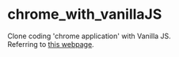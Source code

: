 # chrome_with_vanillaJS
Clone coding 'chrome application' with Vanilla JS.<br>
Referring to <a href="https://nomadcoders.co/javascript-for-beginners">this webpage</a>.
